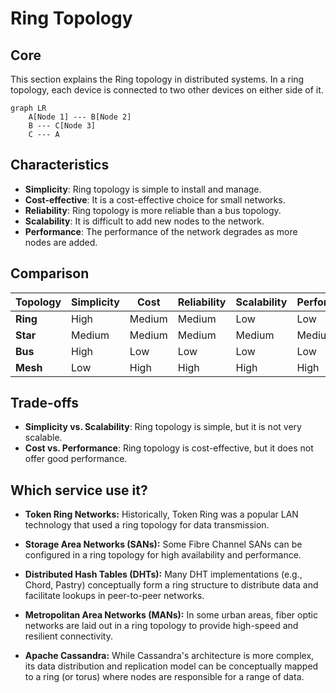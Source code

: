 # Ring Topology

## Core

This section explains the Ring topology in distributed systems. In a ring topology, each device is connected to two other devices on either side of it.

```mermaid
graph LR
    A[Node 1] --- B[Node 2]
    B --- C[Node 3]
    C --- A
```

## Characteristics

- **Simplicity**: Ring topology is simple to install and manage.
- **Cost-effective**: It is a cost-effective choice for small networks.
- **Reliability**: Ring topology is more reliable than a bus topology.
- **Scalability**: It is difficult to add new nodes to the network.
- **Performance**: The performance of the network degrades as more nodes are added.

## Comparison

| Topology | Simplicity | Cost | Reliability | Scalability | Performance |
|---|---|---|---|---|---|
| **Ring** | High | Medium | Medium | Low | Low |
| **Star** | Medium | Medium | Medium | Medium | Medium |
| **Bus** | High | Low | Low | Low | Low |
| **Mesh** | Low | High | High | High | High |

## Trade-offs

- **Simplicity vs. Scalability**: Ring topology is simple, but it is not very scalable.
- **Cost vs. Performance**: Ring topology is cost-effective, but it does not offer good performance.

## Which service use it?



-   **Token Ring Networks:** Historically, Token Ring was a popular LAN technology that used a ring topology for data transmission.

-   **Storage Area Networks (SANs):** Some Fibre Channel SANs can be configured in a ring topology for high availability and performance.

-   **Distributed Hash Tables (DHTs):** Many DHT implementations (e.g., Chord, Pastry) conceptually form a ring structure to distribute data and facilitate lookups in peer-to-peer networks.

-   **Metropolitan Area Networks (MANs):** In some urban areas, fiber optic networks are laid out in a ring topology to provide high-speed and resilient connectivity.

-   **Apache Cassandra:** While Cassandra's architecture is more complex, its data distribution and replication model can be conceptually mapped to a ring (or torus) where nodes are responsible for a range of data.
